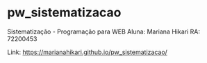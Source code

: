 # pw_sistematizacao
Sistematização - Programação para WEB
Aluna: Mariana Hikari
RA: 72200453

Link: https://marianahikari.github.io/pw_sistematizacao/
